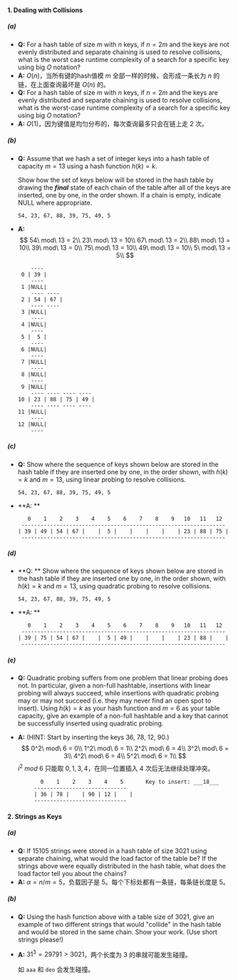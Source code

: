 #### 1. Dealing with Collisions

##### (a)

- **Q:**  For a hash table of size $m$ with $n$ keys, if $n = 2m$ and the keys are not evenly distributed and separate chaining is used to resolve collisions, what is the worst case runtime complexity of a search for a specific key using big $O$ notation?
- **A:** $O(n)$，当所有键的hash值模 $m$ 全部一样的时候，会形成一条长为 $n$ 的链，在上面查询最坏是 $O(n)$ 的。
- **Q:**  For a hash table of size $m$ with $n$ keys, if $n = 2m$ and the keys are evenly distributed and separate chaining is used to resolve collisions, what is the worst-case runtime complexity of a search for a specific key using big $O$ notation?
- **A:** $O(1)$，因为键值是均匀分布的，每次查询最多只会在链上走 $2$ 次。

##### (b)

- **Q:** Assume that we hash a set of integer keys into a hash table of capacity $m = 13$ using a hash function $h(k) = k$.

  Show how the set of keys below will be stored in the hash table by drawing the ***final*** state of each chain of the table after all of the keys are inserted, one by one, in the order shown. If a chain is empty, indicate NULL where appropriate.

  `54, 23, 67, 88, 39, 75, 49, 5`

- **A:** 
  $$
  54\ mod\ 13 = 2\\
  23\ mod\ 13 = 10\\
  67\ mod\ 13 = 2\\
  88\ mod\ 13 = 10\\
  39\ mod\ 13 = 0\\
  75\ mod\ 13 = 10\\
  49\ mod\ 13 = 10\\
  5\ mod\ 13 = 5\\
  $$

  ```
      ----
   0 | 39 |
      ----
   1 |NULL|
      ---- ----
   2 | 54 | 67 |
      ---- ----
   3 |NULL|
      ----
   4 |NULL|
      ----
   5 |  5 |
      ----
   6 |NULL|
      ----
   7 |NULL|
      ----
   8 |NULL|
      ----
   9 |NULL|
      ---- ---- ---- ----
  10 | 23 | 88 | 75 | 49 |
      ---- ---- ---- ----
  11 |NULL|
      ----
  12 |NULL|
      ----
  ```

##### (c)

- **Q:** Show where the sequence of keys shown below are stored in the hash table if they are inserted one by one, in the order shown, with $h(k) = k$ and $m = 13$, using linear probing to resolve collisions.

  `54, 23, 67, 88, 39, 75, 49, 5`

- **A: **

  ```
     0    1    2    3    4    5    6    7    8    9   10   11   12
   ----------------------------------------------------------------
  | 39 | 49 | 54 | 67 |    |  5 |    |    |    |    | 23 | 88 | 75 |
   ----------------------------------------------------------------
  ```

##### (d)

- **Q: ** Show where the sequence of keys shown below are stored in the hash table if they are inserted one by one, in the order shown, with $h(k) = k$ and $m = 13$, using quadratic probing to resolve collisions.

  `54, 23, 67, 88, 39, 75, 49, 5`

- **A: **

  ```
     0    1    2    3    4    5    6    7    8    9   10   11   12
   ----------------------------------------------------------------
  | 39 | 75 | 54 | 67 |    |  5 | 49 |    |    |    | 23 | 88 |    |
   ----------------------------------------------------------------
  ```

##### (e)

- **Q:** Quadratic probing suffers from one problem that linear probing does not. In particular, given a non-full hashtable, insertions with linear probing will always succeed, while insertions with quadratic probing may or may not succeed (i.e. they may never find an open spot to insert). Using $h(k) = k$ as your hash function and $m = 6$ as your table capacity, give an example of a non-full hashtable and a key that cannot be successfully inserted using quadratic probing.

- **A:** (HINT: Start by inserting the keys 36, 78, 12, 90.)
  $$
  0^2\ mod\ 6 = 0\\
  1^2\ mod\ 6 = 1\\
  2^2\ mod\ 6 = 4\\
  3^2\ mod\ 6 = 3\\
  4^2\ mod\ 6 = 4\\
  5^2\ mod\ 6 = 1\\
  $$
  $i^2\ mod\ 6$ 只能取 $0,1,3,4$，在同一位置插入 $4$ 次后无法继续处理冲突。

  ```
         0    1    2    3    4    5       Key to insert: ___18___
       -----------------------------
       | 36 | 78 |    | 90 | 12 |    |
       -----------------------------
  ```



#### 2. Strings as Keys

##### (a)

- **Q:** If $15105$ strings were stored in a hash table of size $3021$ using separate chaining, what would the load factor of the table be?  If the strings above were equally distributed in the hash table, what does the load factor tell you about the chains?
- **A:** $\alpha = n/m = 5$，负载因子是 $5$。每个下标处都有一条链，每条链长度是 $5$。

##### (b)

- **Q:** Using the hash function above with a table size of $3021$, give an example of two different strings that would "collide" in the hash table and would be stored in the same chain. Show your work. (Use short strings please!)

- **A:** $31^3 = 29791>3021$，两个长度为 $3$ 的串就可能发生碰撞。

  如 `aaa` 和 `deo` 会发生碰撞。